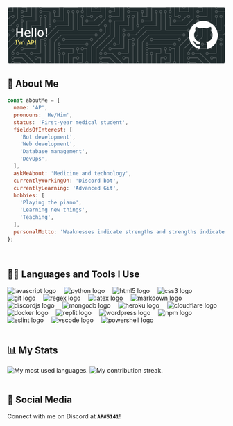 <img src="./ap-github-header-image.png" alt="Github header image"  />

## 🧔 About Me

```js
const aboutMe = {
  name: 'AP',
  pronouns: 'He/Him',
  status: 'First-year medical student',
  fieldsOfInterest: [
    'Bot development',
    'Web development',
    'Database management',
    'DevOps',
  ],
  askMeAbout: 'Medicine and technology',
  currentlyWorkingOn: 'Discord bot',
  currentlyLearning: 'Advanced Git',
  hobbies: [
    'Playing the piano',
    'Learning new things',
    'Teaching',
  ],
  personalMotto: 'Weaknesses indicate strengths and strengths indicate weaknesses.',
};
```

<br/>

## 👨‍💻 Languages and Tools I Use

<div align="left">
  <img src="https://cdn.jsdelivr.net/gh/devicons/devicon/icons/javascript/javascript-original.svg" height="40" alt="javascript logo"  />
  <img width="10" />
  <img src="https://cdn.jsdelivr.net/gh/devicons/devicon/icons/python/python-original.svg" height="40" alt="python logo"  />
  <img width="10" />
  <img src="https://cdn.jsdelivr.net/gh/devicons/devicon/icons/html5/html5-original.svg" height="40" alt="html5 logo"  />
  <img width="10" />
  <img src="https://cdn.jsdelivr.net/gh/devicons/devicon/icons/css3/css3-original.svg" height="40" alt="css3 logo"  />
  <img width="10" />
  <img src="https://cdn.jsdelivr.net/gh/devicons/devicon/icons/git/git-original.svg" height="40" alt="git logo"  />
  <img width="10" />
  <img src="https://skillicons.dev/icons?i=regex" height="40" alt="regex logo"  />
  <img width="10" />
  <img src="https://cdn.simpleicons.org/latex/008080" height="40" alt="latex logo"  />
  <img width="10" />
  <img src="https://skillicons.dev/icons?i=md" height="40" alt="markdown logo"  />
  <img width="10" />
  <img src="https://cdn.jsdelivr.net/gh/devicons/devicon/icons/discordjs/discordjs-plain.svg" height="40" alt="discordjs logo"  />
  <img width="10" />
  <img src="https://cdn.simpleicons.org/mongodb/47A248" height="40" alt="mongodb logo"  />
  <img width="10" />
  <img src="https://cdn.jsdelivr.net/gh/devicons/devicon/icons/heroku/heroku-original.svg" height="40" alt="heroku logo"  />
  <img width="10" />
  <img src="https://cdn.simpleicons.org/cloudflare/F38020" height="40" alt="cloudflare logo"  />
  <img width="10" />
  <img src="https://cdn.simpleicons.org/docker/2496ED" height="40" alt="docker logo"  />
  <img width="10" />
  <img src="https://cdn.simpleicons.org/replit/F26207" height="40" alt="replit logo"  />
  <img width="10" />
  <img src="https://cdn.simpleicons.org/wordpress/21759B" height="40" alt="wordpress logo"  />
  <img width="10" />
  <img src="https://cdn.simpleicons.org/npm/CB3837" height="40" alt="npm logo"  />
  <img width="10" />
  <img src="https://cdn.jsdelivr.net/gh/devicons/devicon/icons/eslint/eslint-original.svg" height="40" alt="eslint logo"  />
  <img width="10" />
  <img src="https://cdn.jsdelivr.net/gh/devicons/devicon/icons/vscode/vscode-original.svg" height="40" alt="vscode logo"  />
  <img width="10" />
  <img src="https://cdn.simpleicons.org/powershell/5391FE" height="40" alt="powershell logo"  />
</div>

<br/>

## 📊 My Stats

<div align="left">
  <img src="https://github-readme-stats.vercel.app/api/top-langs?username=anipalur&locale=en&hide_title=false&layout=compact&card_width=320&langs_count=6&theme=onedark&hide_border=false&order=2" height="150" alt="My most used languages."  />
  <img src="https://streak-stats.demolab.com?user=anipalur&locale=en&mode=weekly&theme=onedark&hide_border=false&border_radius=5&date_format=j M[ Y]&order=3" height="150" alt="My contribution streak."  />
</div>

<br/>

## 💬 Social Media

Connect with me on Discord at **`AP#5141`**!
